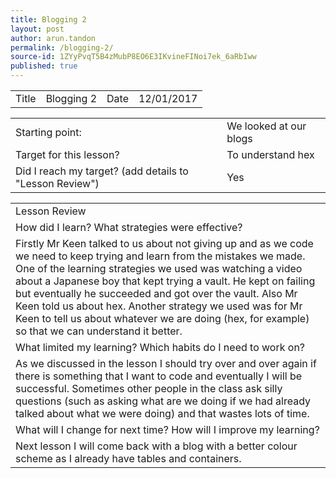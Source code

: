 ```yaml
---
title: Blogging 2
layout: post
author: arun.tandon
permalink: /blogging-2/
source-id: 1ZYyPvqT5B4zMubP8EO6E3IKvineFINoi7ek_6aRbIww
published: true
---
```

<table>
  <tr>
    <td>Title</td>
    <td>Blogging 2</td>
    <td>Date</td>
    <td>12/01/2017</td>
  </tr>
</table>


<table>
  <tr>
    <td>Starting point:</td>
    <td>We looked at our blogs</td>
  </tr>
  <tr>
    <td>Target for this lesson?</td>
    <td>To understand hex</td>
  </tr>
  <tr>
    <td>Did I reach my target? 
(add details to "Lesson Review")</td>
    <td>Yes</td>
  </tr>
</table>


<table>
  <tr>
    <td>Lesson Review</td>
  </tr>
  <tr>
    <td>How did I learn? What strategies were effective? </td>
  </tr>
  <tr>
    <td>Firstly Mr Keen talked to us about not giving up and as we code we need to keep trying and learn from the mistakes we made. One of the learning strategies we used was watching a video about a Japanese boy that kept trying a vault. He kept on failing but eventually he succeeded and got over the vault. Also Mr Keen told us about hex. Another strategy we used was for Mr Keen to tell us about whatever we are doing (hex, for example) so that we can understand it better.</td>
  </tr>
  <tr>
    <td>What limited my learning? Which habits do I need to work on? </td>
  </tr>
  <tr>
    <td>As we discussed in the lesson I should try over and over again if there is something that I want to code and eventually I will be successful. Sometimes other people in the class ask silly questions (such as asking what are we doing if we had already talked about what we were doing) and that wastes lots of time.</td>
  </tr>
  <tr>
    <td>What will I change for next time? How will I improve my learning?</td>
  </tr>
  <tr>
    <td>Next lesson I will come back with a blog with a better colour scheme as I already have tables and containers.</td>
  </tr>
</table>


